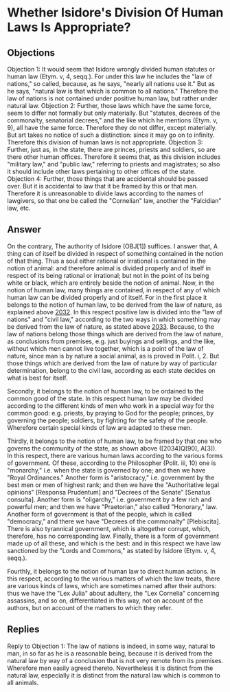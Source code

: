 # Whether Isidore's Division Of Human Laws Is Appropriate?
## Objections
Objection 1: It would seem that Isidore wrongly divided human statutes or human law (Etym. v, 4, seqq.). For under this law he includes the "law of nations," so called, because, as he says, "nearly all nations use it." But as he says, "natural law is that which is common to all nations." Therefore the law of nations is not contained under positive human law, but rather under natural law.
Objection 2: Further, those laws which have the same force, seem to differ not formally but only materially. But "statutes, decrees of the commonalty, senatorial decrees," and the like which he mentions (Etym. v, 9), all have the same force. Therefore they do not differ, except materially. But art takes no notice of such a distinction: since it may go on to infinity. Therefore this division of human laws is not appropriate.
Objection 3: Further, just as, in the state, there are princes, priests and soldiers, so are there other human offices. Therefore it seems that, as this division includes "military law," and "public law," referring to priests and magistrates; so also it should include other laws pertaining to other offices of the state.
Objection 4: Further, those things that are accidental should be passed over. But it is accidental to law that it be framed by this or that man. Therefore it is unreasonable to divide laws according to the names of lawgivers, so that one be called the "Cornelian" law, another the "Falcidian" law, etc.
## Answer
On the contrary, The authority of Isidore (OBJ[1]) suffices.
I answer that, A thing can of itself be divided in respect of something contained in the notion of that thing. Thus a soul either rational or irrational is contained in the notion of animal: and therefore animal is divided properly and of itself in respect of its being rational or irrational; but not in the point of its being white or black, which are entirely beside the notion of animal. Now, in the notion of human law, many things are contained, in respect of any of which human law can be divided properly and of itself. For in the first place it belongs to the notion of human law, to be derived from the law of nature, as explained above [2032](A[2]). In this respect positive law is divided into the "law of nations" and "civil law," according to the two ways in which something may be derived from the law of nature, as stated above [2033](A[2]). Because, to the law of nations belong those things which are derived from the law of nature, as conclusions from premises, e.g. just buyings and sellings, and the like, without which men cannot live together, which is a point of the law of nature, since man is by nature a social animal, as is proved in Polit. i, 2. But those things which are derived from the law of nature by way of particular determination, belong to the civil law, according as each state decides on what is best for itself.

Secondly, it belongs to the notion of human law, to be ordained to the common good of the state. In this respect human law may be divided according to the different kinds of men who work in a special way for the common good: e.g. priests, by praying to God for the people; princes, by governing the people; soldiers, by fighting for the safety of the people. Wherefore certain special kinds of law are adapted to these men.

Thirdly, it belongs to the notion of human law, to be framed by that one who governs the community of the state, as shown above ([2034]Q[90], A[3]). In this respect, there are various human laws according to the various forms of government. Of these, according to the Philosopher (Polit. iii, 10) one is "monarchy," i.e. when the state is governed by one; and then we have "Royal Ordinances." Another form is "aristocracy," i.e. government by the best men or men of highest rank; and then we have the "Authoritative legal opinions" [Responsa Prudentum] and "Decrees of the Senate" [Senatus consulta]. Another form is "oligarchy," i.e. government by a few rich and powerful men; and then we have "Praetorian," also called "Honorary," law. Another form of government is that of the people, which is called "democracy," and there we have "Decrees of the commonalty" [Plebiscita]. There is also tyrannical government, which is altogether corrupt, which, therefore, has no corresponding law. Finally, there is a form of government made up of all these, and which is the best: and in this respect we have law sanctioned by the "Lords and Commons," as stated by Isidore (Etym. v, 4, seqq.).

Fourthly, it belongs to the notion of human law to direct human actions. In this respect, according to the various matters of which the law treats, there are various kinds of laws, which are sometimes named after their authors: thus we have the "Lex Julia" about adultery, the "Lex Cornelia" concerning assassins, and so on, differentiated in this way, not on account of the authors, but on account of the matters to which they refer.
## Replies
Reply to Objection 1: The law of nations is indeed, in some way, natural to man, in so far as he is a reasonable being, because it is derived from the natural law by way of a conclusion that is not very remote from its premises. Wherefore men easily agreed thereto. Nevertheless it is distinct from the natural law, especially it is distinct from the natural law which is common to all animals.